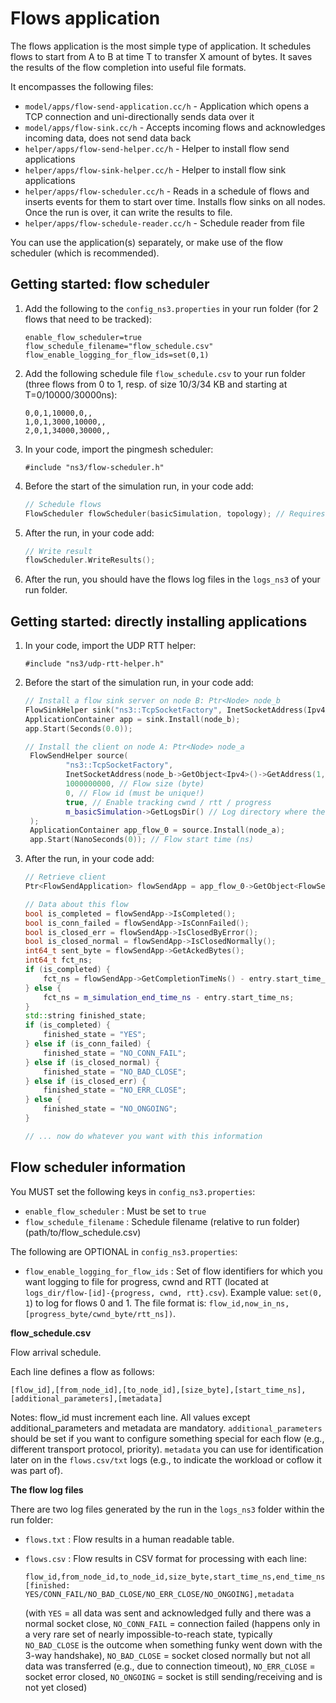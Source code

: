 # Flows application

The flows application is the most simple type of application. It schedules flows to start from A to B at time T to transfer X amount of bytes. It saves the results of the flow completion into useful file formats.

It encompasses the following files:

* `model/apps/flow-send-application.cc/h` - Application which opens a TCP connection and uni-directionally sends data over it
* `model/apps/flow-sink.cc/h` - Accepts incoming flows and acknowledges incoming data, does not send data back
* `helper/apps/flow-send-helper.cc/h` - Helper to install flow send applications
* `helper/apps/flow-sink-helper.cc/h` - Helper to install flow sink applications
* `helper/apps/flow-scheduler.cc/h` - Reads in a schedule of flows and inserts events for them to start over time. Installs flow sinks on all nodes. Once the run is over, it can write the results to file.
* `helper/apps/flow-schedule-reader.cc/h` - Schedule reader from file

You can use the application(s) separately, or make use of the flow scheduler (which is recommended).


## Getting started: flow scheduler

1. Add the following to the `config_ns3.properties` in your run folder (for 2 flows that need to be tracked):

   ```
   enable_flow_scheduler=true
   flow_schedule_filename="flow_schedule.csv"
   flow_enable_logging_for_flow_ids=set(0,1)
   ```

2. Add the following schedule file `flow_schedule.csv` to your run folder (three flows from 0 to 1, resp. of size 10/3/34 KB and starting at T=0/10000/30000ns):

   ```
   0,0,1,10000,0,,
   1,0,1,3000,10000,,
   2,0,1,34000,30000,,
   ```

3. In your code, import the pingmesh scheduler:

   ```
   #include "ns3/flow-scheduler.h"
   ```

3. Before the start of the simulation run, in your code add:

    ```c++
    // Schedule flows
    FlowScheduler flowScheduler(basicSimulation, topology); // Requires enable_flow_scheduler=true
    ```
   
4. After the run, in your code add:

    ```c++
    // Write result
    flowScheduler.WriteResults();
    ```

5. After the run, you should have the flows log files in the `logs_ns3` of your run folder.


## Getting started: directly installing applications

1. In your code, import the UDP RTT helper:

   ```
   #include "ns3/udp-rtt-helper.h"
   ```
   
2. Before the start of the simulation run, in your code add:

   ```c++
   // Install a flow sink server on node B: Ptr<Node> node_b
   FlowSinkHelper sink("ns3::TcpSocketFactory", InetSocketAddress(Ipv4Address::GetAny(), 1024));
   ApplicationContainer app = sink.Install(node_b);
   app.Start(Seconds(0.0));
   
   // Install the client on node A: Ptr<Node> node_a
    FlowSendHelper source(
            "ns3::TcpSocketFactory",
            InetSocketAddress(node_b->GetObject<Ipv4>()->GetAddress(1,0).GetLocal(), 1024),
            1000000000, // Flow size (byte)
            0, // Flow id (must be unique!)
            true, // Enable tracking cwnd / rtt / progress
            m_basicSimulation->GetLogsDir() // Log directory where the flow_0_{cwnd, rtt, progress}.csv are written
    );
    ApplicationContainer app_flow_0 = source.Install(node_a);
    app.Start(NanoSeconds(0)); // Flow start time (ns)
   ```

3. After the run, in your code add:

   ```c++
   // Retrieve client
   Ptr<FlowSendApplication> flowSendApp = app_flow_0->GetObject<FlowSendApplication>();

   // Data about this flow
   bool is_completed = flowSendApp->IsCompleted();
   bool is_conn_failed = flowSendApp->IsConnFailed();
   bool is_closed_err = flowSendApp->IsClosedByError();
   bool is_closed_normal = flowSendApp->IsClosedNormally();
   int64_t sent_byte = flowSendApp->GetAckedBytes();
   int64_t fct_ns;
   if (is_completed) {
       fct_ns = flowSendApp->GetCompletionTimeNs() - entry.start_time_ns;
   } else {
       fct_ns = m_simulation_end_time_ns - entry.start_time_ns;
   }
   std::string finished_state;
   if (is_completed) {
       finished_state = "YES";
   } else if (is_conn_failed) {
       finished_state = "NO_CONN_FAIL";
   } else if (is_closed_normal) {
       finished_state = "NO_BAD_CLOSE";
   } else if (is_closed_err) {
       finished_state = "NO_ERR_CLOSE";
   } else {
       finished_state = "NO_ONGOING";
   }
   
   // ... now do whatever you want with this information
   ```


## Flow scheduler information

You MUST set the following keys in `config_ns3.properties`:

* `enable_flow_scheduler` : Must be set to `true`
* `flow_schedule_filename` : Schedule filename (relative to run folder) (path/to/flow_schedule.csv)

The following are OPTIONAL in `config_ns3.properties`:

* `flow_enable_logging_for_flow_ids` : Set of flow identifiers for which you want logging to file for progress, cwnd and RTT (located at `logs_dir/flow-[id]-{progress, cwnd, rtt}.csv`). Example value: `set(0, 1`) to log for flows 0 and 1. The file format is: `flow_id,now_in_ns,[progress_byte/cwnd_byte/rtt_ns])`.

**flow_schedule.csv**

Flow arrival schedule. 

Each line defines a flow as follows:

```
[flow_id],[from_node_id],[to_node_id],[size_byte],[start_time_ns],[additional_parameters],[metadata]
```

Notes: flow_id must increment each line. All values except additional_parameters and metadata are mandatory. `additional_parameters` should be set if you want to configure something special for each flow (e.g., different transport protocol, priority). `metadata` you can use for identification later on in the `flows.csv/txt` logs (e.g., to indicate the workload or coflow it was part of).

**The flow log files**

There are two log files generated by the run in the `logs_ns3` folder within the run folder:

* `flows.txt` : Flow results in a human readable table.
* `flows.csv` : Flow results in CSV format for processing with each line:

   ```
   flow_id,from_node_id,to_node_id,size_byte,start_time_ns,end_time_ns,duration_ns,amount_sent_byte,[finished: YES/CONN_FAIL/NO_BAD_CLOSE/NO_ERR_CLOSE/NO_ONGOING],metadata
   ```

   (with `YES` = all data was sent and acknowledged fully and there was a normal socket close, `NO_CONN_FAIL` = connection failed (happens only in a very rare set of nearly impossible-to-reach state, typically `NO_BAD_CLOSE` is the outcome when something funky went down with the 3-way handshake), `NO_BAD_CLOSE` = socket closed normally but not all data was transferred (e.g., due to connection timeout), `NO_ERR_CLOSE` = socket error closed, `NO_ONGOING` = socket is still sending/receiving and is not yet closed)
